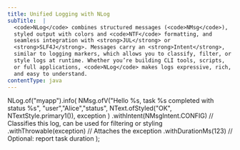 ```yaml
---
title: Unified Logging with NLog
subTitle:  |
  <code>NLog</code> combines structured messages (<code>NMsg</code>),
  styled output with colors and <code>NTF</code> formatting, and
  seamless integration with <strong>JUL</strong> or
  <strong>SLF4J</strong>. Messages carry an <strong>Intent</strong>,
  similar to logging markers, which allows you to classify, filter, or
  style logs at runtime. Whether you’re building CLI tools, scripts,
  or full applications, <code>NLog</code> makes logs expressive, rich,
  and easy to understand.
contentType: java
---
```


NLog.of("myapp").info(
NMsg.ofV("Hello %s, task %s completed with status %s",
"user","Alice","status",
NText.ofStyled("OK", NTextStyle.primary1()), exception
)
.withIntent(NMsgIntent.CONFIG)   // Classifies this log, can be used for filtering or styling
.withThrowable(exception)        // Attaches the exception
.withDurationMs(123)             // Optional: report task duration
);
